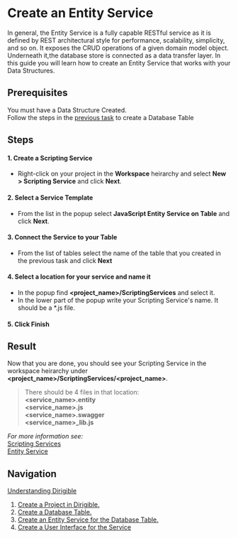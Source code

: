 # Create an Entity Service
In general, the Entity Service is a fully capable RESTful service as it is defined by REST architectural style for performance, scalability, simplicity, and so on. It exposes the CRUD operations of a given domain model object. Underneath it,the database store is connected as a data transfer layer. In this guide you will learn how to create an Entity Service that works with your Data Structures.

## Prerequisites
You must have a Data Structure Created.</br>
Follow the steps in the [previous task](https://github.com/dirigiblelabs/curriculum/blob/master/IvoYakov/DirigibleDoc/Guides/CreateDatabaseTable.md) to create a Database Table

## Steps
#### 1. Create a Scripting Service
* Right-click on your project in the **Workspace** heirarchy and select **New > Scripting Service** and click **Next**.
#### 2. Select a Service Template
* From the list in the popup select **JavaScript Entity Service on Table** and click **Next**.
#### 3. Connect the Service to your Table
* From the list of tables select the name of the table that you created in the previous task and click **Next**
#### 4. Select a location for your service and name it
* In the popup find **<project_name>/ScriptingServices** and select it.
* In the lower part of the popup write your Scripting Service's name. It should be a *.js file.
#### 5. Click Finish

## Result
Now that you are done, you should see your Scripting Service in the workspace heirarchy under **<project_name>/ScriptingServices/<project_name>**.</br>
> There should be 4 files in that location:</br>
> **<service_name>.entity**</br>
> **<service_name>.js**</br>
> **<service_name>.swagger**</br>
> **<service_name>_lib.js**</br>

_For more information see:_</br>
[Scripting Services](http://www.dirigible.io/help/scripting_services.html)</br>
[Entity Service](http://www.dirigible.io/help/entity_service.html)

## Navigation
[Understanding Dirigible](https://github.com/dirigiblelabs/curriculum/edit/master/IvoYakov/DirigibleDoc)
</br>
1. [Create a Project in Dirigible.](https://github.com/dirigiblelabs/curriculum/tree/master/IvoYakov/DirigibleDoc/Guides/CreateProject.md)
2. [Create a Database Table.](https://github.com/dirigiblelabs/curriculum/tree/master/IvoYakov/DirigibleDoc/Guides/CreateDatabaseTable.md)
3. [Create an Entity Service for the Database Table.](https://github.com/dirigiblelabs/curriculum/blob/master/IvoYakov/DirigibleDoc/Guides/CreateEntityService.md)
4. [Create a User Interface for the Service](https://github.com/dirigiblelabs/curriculum/tree/master/IvoYakov/DirigibleDoc/Guides/CreateUserInterface.md)
